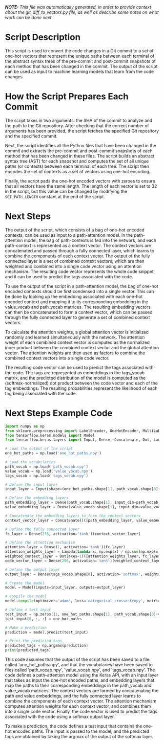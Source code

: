 ***NOTE:*** *This file was automatically generated, in order to provide context about the git_diff_to_vectors.py file, as well as describe some notes on what work can be done next*

# Script Description

This script is used to convert the code changes in a Git commit to a set of one-hot vectors that represent the unique paths between each terminal of the abstract syntax trees of the pre-commit and post-commit snapshots of each method that has been changed in the commit. The output of the script can be used as input to machine learning models that learn from the code changes.

# How the Script Prepares Each Commit

The script takes in two arguments: the SHA of the commit to analyze and the path to the Git repository. After checking that the correct number of arguments has been provided, the script fetches the specified Git repository and the specified commit.

Next, the script identifies all the Python files that have been changed in the commit and extracts the pre-commit and post-commit snapshots of each method that has been changed in these files. The script builds an abstract syntax tree (AST) for each snapshot and computes the set of all unique paths (or contexts) between each terminal of each tree. The script then encodes the set of contexts as a set of vectors using one-hot encoding.

Finally, the script pads the one-hot encoded vectors with zeroes to ensure that all vectors have the same length. The length of each vector is set to 32 in the script, but this value can be changed by modifying the `SET_PATH_LENGTH` constant at the end of the script.


# Next Steps

The output of the script, which consists of a bag of one-hot encoded contexts, can be used as input to a path-attention model. In the path-attention model, the bag of path-contexts is fed into the network, and each path-context is represented as a context vector. The context vectors are concatenated and passed through a fully connected layer, which learns to combine the components of each context vector. The output of the fully connected layer is a set of combined context vectors, which are then weighted and combined into a single code vector using an attention mechanism. The resulting code vector represents the whole code snippet, and it can be used to predict the tags associated with the code.

To use the output of the script in a path-attention model, the bag of one-hot encoded contexts should be first condensed into a single vector. This can be done by looking up the embedding associated with each one-hot encoded context and mapping it to its corresponding embedding in the value_vocab and path_vocab matrices. The resulting embedding vectors can then be concatenated to form a context vector, which can be passed through the fully connected layer to generate a set of combined context vectors.

To calculate the attention weights, a global attention vector is initialized randomly and learned simultaneously with the network. The attention weight of each combined context vector is computed as the normalized inner product between the combined context vector and the global attention vector. The attention weights are then used as factors to combine the combined context vectors into a single code vector.

The resulting code vector can be used to predict the tags associated with the code. The tags are represented as embeddings in the tags_vocab matrix, and the predicted distribution of the model is computed as the (softmax-normalized) dot product between the code vector and each of the tag embeddings. The resulting probabilities represent the likelihood of each tag being associated with the code.

# Next Steps Example Code

```python
import numpy as np
from sklearn.preprocessing import LabelEncoder, OneHotEncoder, MultiLabelBinarizer
from tensorflow.keras.models import Model
from tensorflow.keras.layers import Input, Dense, Concatenate, Dot, Lambda

# Load the output of the script
one_hot_paths = np.load('one_hot_paths.npy')

# Load the vocabularies
path_vocab = np.load('path_vocab.npy')
value_vocab = np.load('value_vocab.npy')
tags_vocab = np.load('tags_vocab.npy')

# Define the input layer
input_layer = Input(shape=(one_hot_paths.shape[1], path_vocab.shape[0]+value_vocab.shape[0]))

# Define the embedding layers
path_embedding_layer = Dense(path_vocab.shape[1], input_dim=path_vocab.shape[0], activation='linear', weights=[path_vocab.T])(input_layer)
value_embedding_layer = Dense(value_vocab.shape[1], input_dim=value_vocab.shape[0], activation='linear', weights=[value_vocab.T])(input_layer)

# Concatenate the embedding layers to form the context vectors
context_vector_layer = Concatenate()([path_embedding_layer, value_embedding_layer])

# Define the fully connected layer
fc_layer = Dense(256, activation='tanh')(context_vector_layer)

# Define the attention mechanism
attention_layer = Dense(1, activation='tanh')(fc_layer)
attention_weights_layer = Lambda(lambda x: np.exp(x) / np.sum(np.exp(x)))(attention_layer)
weighted_context_layer = Dot(axes=1)([attention_weights_layer, fc_layer])
code_vector_layer = Dense(256, activation='tanh')(weighted_context_layer)

# Define the output layer
output_layer = Dense(tags_vocab.shape[0], activation='softmax', weights=[tags_vocab.T])(code_vector_layer)

# Create the model
model = Model(inputs=input_layer, outputs=output_layer)

# Compile the model
model.compile(optimizer='adam', loss='categorical_crossentropy', metrics=['accuracy'])

# Define a test input
test_input = np.zeros((1, one_hot_paths.shape[1], path_vocab.shape[0]+value_vocab.shape[0]))
test_input[0, :, :] = one_hot_paths

# Make a prediction
prediction = model.predict(test_input)

# Print the predicted tags
predicted_tags = np.argmax(prediction)
print(predicted_tags)
```

This code assumes that the output of the script has been saved to a file called 'one_hot_paths.npy', and that the vocabularies have been saved to files called 'path_vocab.npy', 'value_vocab.npy', and 'tags_vocab.npy'. The code defines a path-attention model using the Keras API, with an input layer that takes as input the one-hot encoded paths, and embedding layers that map the paths to their corresponding embeddings in the path_vocab and value_vocab matrices. The context vectors are formed by concatenating the path and value embeddings, and the fully connected layer learns to combine the components of each context vector. The attention mechanism computes attention weights for each context vector, and combines them into a single code vector. Finally, the code vector is used to predict the tags associated with the code using a softmax output layer.

To make a prediction, the code defines a test input that contains the one-hot encoded paths. The input is passed to the model, and the predicted tags are obtained by taking the argmax of the output of the softmax layer.



